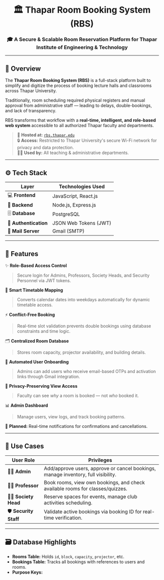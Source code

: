 <div align="center">

# 🏛️ Thapar Room Booking System (RBS)

### 🎓 A Secure & Scalable Room Reservation Platform for Thapar Institute of Engineering & Technology

</div>

---

## 📘 Overview

The **Thapar Room Booking System (RBS)** is a full-stack platform built to simplify and digitize the process of booking lecture halls and classrooms across Thapar University.

Traditionally, room scheduling required physical registers and manual approval from administrative staff — leading to delays, double-bookings, and lack of transparency.

RBS transforms that workflow with a **real-time, intelligent, and role-based web system** accessible to all authorized Thapar faculty and departments.

> 🏫 **Hosted at:** [`rbs.thapar.edu`](https://rbs.thapar.edu)  
> 🔒 **Access:** Restricted to Thapar University's secure Wi-Fi network for privacy and data protection.  
> 👩‍🏫 **Used by:** All teaching & administrative departments.

---

## ⚙️ Tech Stack

| Layer                 | Technologies Used     |
| --------------------- | --------------------- |
| 💻 **Frontend**       | JavaScript, React.js  |
| 🧠 **Backend**        | Node.js, Express.js   |
| 🗄️ **Database**       | PostgreSQL            |
| 🔐 **Authentication** | JSON Web Tokens (JWT) |
| 📧 **Mail Server**    | Gmail (SMTP)          |

---

## 🚀 Features

✨ **Role-Based Access Control**

> Secure login for Admins, Professors, Society Heads, and Security Personnel via JWT tokens.

📅 **Smart Timetable Mapping**

> Converts calendar dates into weekdays automatically for dynamic timetable access.

⚡ **Conflict-Free Booking**

> Real-time slot validation prevents double bookings using database constraints and time logic.

🗂️ **Centralized Room Database**

> Stores room capacity, projector availability, and building details.

📧 **Automated User Onboarding**

> Admins can add users who receive email-based OTPs and activation links through Gmail integration.

🧾 **Privacy-Preserving View Access**

> Faculty can see _why_ a room is booked — not _who_ booked it.

📊 **Admin Dashboard**

> Manage users, view logs, and track booking patterns.

💬 **Planned:** Real-time notifications for confirmations and cancellations.

---

## 🧠 Use Cases

| User Role             | Privileges                                                                        |
| --------------------- | --------------------------------------------------------------------------------- |
| 👨‍💼 **Admin**          | Add/approve users, approve or cancel bookings, manage inventory, full visibility. |
| 👩‍🏫 **Professor**      | Book rooms, view own bookings, and check available rooms for classes/quizzes.     |
| 🧑‍🎓 **Society Head**   | Reserve spaces for events, manage club activities scheduling.                     |
| 🛡️ **Security Staff** | Validate active bookings via booking ID for real-time verification.               |

---

## 🗃️ Database Highlights

- **Rooms Table:** Holds `id`, `block`, `capacity`, `projector`, etc.
- **Bookings Table:** Tracks all bookings with references to users and rooms.
- **Purpose Keys:**
